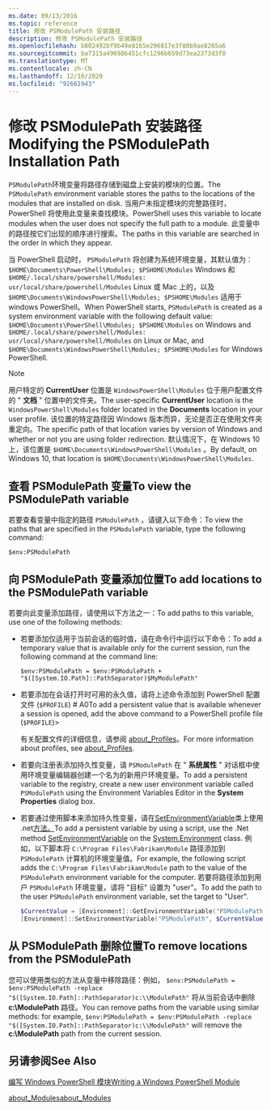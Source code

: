 ```yaml
---
ms.date: 09/13/2016
ms.topic: reference
title: 修改 PSModulePath 安装路径
description: 修改 PSModulePath 安装路径
ms.openlocfilehash: b802492bf9b49e8165e296817e3f80b9ae8265a6
ms.sourcegitcommit: ba7315a496986451cfc1296b659d73ea2373d3f0
ms.translationtype: MT
ms.contentlocale: zh-CN
ms.lasthandoff: 12/10/2020
ms.locfileid: "92661943"
---
```

# <a name="modifying-the-psmodulepath-installation-path"></a><span data-ttu-id="9f5d2-103">修改 PSModulePath 安装路径</span><span class="sxs-lookup"><span data-stu-id="9f5d2-103">Modifying the PSModulePath Installation Path</span></span>

<span data-ttu-id="9f5d2-104">`PSModulePath`环境变量将路径存储到磁盘上安装的模块的位置。</span><span class="sxs-lookup"><span data-stu-id="9f5d2-104">The `PSModulePath` environment variable stores the paths to the locations of the modules that are installed on disk.</span></span> <span data-ttu-id="9f5d2-105">当用户未指定模块的完整路径时，PowerShell 将使用此变量来查找模块。</span><span class="sxs-lookup"><span data-stu-id="9f5d2-105">PowerShell uses this variable to locate modules when the user does not specify the full path to a module.</span></span> <span data-ttu-id="9f5d2-106">此变量中的路径按它们出现的顺序进行搜索。</span><span class="sxs-lookup"><span data-stu-id="9f5d2-106">The paths in this variable are searched in the order in which they appear.</span></span>

<span data-ttu-id="9f5d2-107">当 PowerShell 启动时， `PSModulePath` 将创建为系统环境变量，其默认值为： `$HOME\Documents\PowerShell\Modules; $PSHOME\Modules` Windows 和 `$HOME/.local/share/powershell/Modules: usr/local/share/powershell/Modules` Linux 或 Mac 上的，以及 `$HOME\Documents\WindowsPowerShell\Modules; $PSHOME\Modules` 适用于 windows PowerShell。</span><span class="sxs-lookup"><span data-stu-id="9f5d2-107">When PowerShell starts, `PSModulePath` is created as a system environment variable with the following default value: `$HOME\Documents\PowerShell\Modules; $PSHOME\Modules` on Windows and `$HOME/.local/share/powershell/Modules: usr/local/share/powershell/Modules` on Linux or Mac, and `$HOME\Documents\WindowsPowerShell\Modules; $PSHOME\Modules` for Windows PowerShell.</span></span>

> [!NOTE]
> <span data-ttu-id="9f5d2-108">用户特定的 **CurrentUser** 位置是 `WindowsPowerShell\Modules` 位于用户配置文件的 " **文档** " 位置中的文件夹。</span><span class="sxs-lookup"><span data-stu-id="9f5d2-108">The user-specific **CurrentUser** location is the `WindowsPowerShell\Modules` folder located in the **Documents** location in your user profile.</span></span> <span data-ttu-id="9f5d2-109">该位置的特定路径因 Windows 版本而异，无论是否正在使用文件夹重定向。</span><span class="sxs-lookup"><span data-stu-id="9f5d2-109">The specific path of that location varies by version of Windows and whether or not you are using folder redirection.</span></span> <span data-ttu-id="9f5d2-110">默认情况下，在 Windows 10 上，该位置是 `$HOME\Documents\WindowsPowerShell\Modules` 。</span><span class="sxs-lookup"><span data-stu-id="9f5d2-110">By default, on Windows 10, that location is `$HOME\Documents\WindowsPowerShell\Modules`.</span></span>

## <a name="to-view-the-psmodulepath-variable"></a><span data-ttu-id="9f5d2-111">查看 PSModulePath 变量</span><span class="sxs-lookup"><span data-stu-id="9f5d2-111">To view the PSModulePath variable</span></span>

<span data-ttu-id="9f5d2-112">若要查看变量中指定的路径 `PSModulePath` ，请键入以下命令：</span><span class="sxs-lookup"><span data-stu-id="9f5d2-112">To view the paths that are specified in the `PSModulePath` variable, type the following command:</span></span>

`$env:PSModulePath`

## <a name="to-add-locations-to-the-psmodulepath-variable"></a><span data-ttu-id="9f5d2-113">向 PSModulePath 变量添加位置</span><span class="sxs-lookup"><span data-stu-id="9f5d2-113">To add locations to the PSModulePath variable</span></span>

<span data-ttu-id="9f5d2-114">若要向此变量添加路径，请使用以下方法之一：</span><span class="sxs-lookup"><span data-stu-id="9f5d2-114">To add paths to this variable, use one of the following methods:</span></span>

- <span data-ttu-id="9f5d2-115">若要添加仅适用于当前会话的临时值，请在命令行中运行以下命令：</span><span class="sxs-lookup"><span data-stu-id="9f5d2-115">To add a temporary value that is available only for the current session, run the following command at the command line:</span></span>

  `$env:PSModulePath = $env:PSModulePath + "$([System.IO.Path]::PathSeparator)$MyModulePath"`

- <span data-ttu-id="9f5d2-116">若要添加在会话打开时可用的永久值，请将上述命令添加到 PowerShell 配置文件 (`$PROFILE`) # A0</span><span class="sxs-lookup"><span data-stu-id="9f5d2-116">To add a persistent value that is available whenever a session is opened, add the above command to a PowerShell profile file (`$PROFILE`)></span></span>

  <span data-ttu-id="9f5d2-117">有关配置文件的详细信息，请参阅 [about_Profiles](/powershell/module/microsoft.powershell.core/about/about_profiles)。</span><span class="sxs-lookup"><span data-stu-id="9f5d2-117">For more information about profiles, see [about_Profiles](/powershell/module/microsoft.powershell.core/about/about_profiles).</span></span>

- <span data-ttu-id="9f5d2-118">若要向注册表添加持久性变量，请 `PSModulePath` 在 " **系统属性** " 对话框中使用环境变量编辑器创建一个名为的新用户环境变量。</span><span class="sxs-lookup"><span data-stu-id="9f5d2-118">To add a persistent variable to the registry, create a new user environment variable called `PSModulePath` using the Environment Variables Editor in the **System Properties** dialog box.</span></span>

- <span data-ttu-id="9f5d2-119">若要通过使用脚本来添加持久性变量，请在[SetEnvironmentVariable](/dotnet/api/system.environment.setenvironmentvariable)类上使用 .net[方法。](/dotnet/api/system.environment)</span><span class="sxs-lookup"><span data-stu-id="9f5d2-119">To add a persistent variable by using a script, use the .Net method [SetEnvironmentVariable](/dotnet/api/system.environment.setenvironmentvariable) on the [System.Environment](/dotnet/api/system.environment) class.</span></span> <span data-ttu-id="9f5d2-120">例如，以下脚本将 `C:\Program Files\Fabrikam\Module` 路径添加到 `PSModulePath` 计算机的环境变量值。</span><span class="sxs-lookup"><span data-stu-id="9f5d2-120">For example, the following script adds the `C:\Program Files\Fabrikam\Module` path to the value of the `PSModulePath` environment variable for the computer.</span></span> <span data-ttu-id="9f5d2-121">若要将路径添加到用户 `PSModulePath` 环境变量，请将 "目标" 设置为 "user"。</span><span class="sxs-lookup"><span data-stu-id="9f5d2-121">To add the path to the user `PSModulePath` environment variable, set the target to "User".</span></span>

  ```powershell
  $CurrentValue = [Environment]::GetEnvironmentVariable("PSModulePath", "Machine")
  [Environment]::SetEnvironmentVariable("PSModulePath", $CurrentValue + [System.IO.Path]::PathSeparator + "C:\Program Files\Fabrikam\Modules", "Machine")

  ```

## <a name="to-remove-locations-from-the-psmodulepath"></a><span data-ttu-id="9f5d2-122">从 PSModulePath 删除位置</span><span class="sxs-lookup"><span data-stu-id="9f5d2-122">To remove locations from the PSModulePath</span></span>

<span data-ttu-id="9f5d2-123">您可以使用类似的方法从变量中移除路径：例如， `$env:PSModulePath = $env:PSModulePath -replace "$([System.IO.Path]::PathSeparator)c:\\ModulePath"` 将从当前会话中删除 **c:\ModulePath** 路径。</span><span class="sxs-lookup"><span data-stu-id="9f5d2-123">You can remove paths from the variable using similar methods: for example, `$env:PSModulePath = $env:PSModulePath -replace "$([System.IO.Path]::PathSeparator)c:\\ModulePath"` will remove the **c:\ModulePath** path from the current session.</span></span>

## <a name="see-also"></a><span data-ttu-id="9f5d2-124">另请参阅</span><span class="sxs-lookup"><span data-stu-id="9f5d2-124">See Also</span></span>

[<span data-ttu-id="9f5d2-125">编写 Windows PowerShell 模块</span><span class="sxs-lookup"><span data-stu-id="9f5d2-125">Writing a Windows PowerShell Module</span></span>](./writing-a-windows-powershell-module.md)

[<span data-ttu-id="9f5d2-126">about_Modules</span><span class="sxs-lookup"><span data-stu-id="9f5d2-126">about_Modules</span></span>](/powershell/module/microsoft.powershell.core/about/about_modules)
